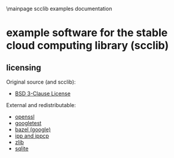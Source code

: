 \mainpage scclib examples documentation
# example software for the stable cloud computing library (scclib)

## licensing

Original source (and scclib):
* [BSD 3-Clause License](lic/bsd_3_clause.txt)

External and redistributable:
* [openssl](lic/openssl.txt)
* [googletest](lic/google.txt)
* [bazel (google)](lic/bazel.txt)
* [ipp and ippcp](lic/intel.txt)
* [zlib](lic/zlib.txt)
* [sqlite](lic/sqlite.txt)
